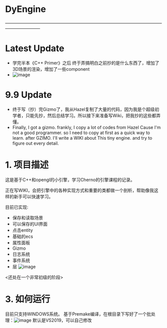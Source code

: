 # DyEngine
————————————————————————————————————————————
# Latest Update
- 学完半本《C++ Primer》之后 终于弄搞明白之前抄的是什么东西了，增加了3D场景的渲染，增加了一些component
- ![image](https://user-images.githubusercontent.com/31367799/209920282-64a80bce-95b0-493c-8f5c-304bdfc539e4.png)



# 9.9 Update
- 终于写（抄）完Gizmo了，我从Hazel复制了大量的代码，因为我是个超级初学者，只能先抄，然后总结学习。所以接下来准备写Wiki，把我抄的这些都弄懂。
- Finally, I got a gizmo. frankly, I copy a lot of codes from Hazel Cause I'm not a good programmer. so I need to copy at first as a quick way to learn.
after GZIMO. I'll write a WIKI about This tiny engine. and try to figure out every detail.

# 1. 项目描述

这是基于C++和opengl的小引擎，学习Cherno的引擎课程的记录。

正在写WIKI，会把引擎中的各种实现方式和重要的类都做一个剖析，帮助像我这样的新手可以快速学习。

目前已实现:
- 保存和读取场景
- 可以保存的UI界面
- 点击entity
- 基础的ecs
- 属性面板
- Gizmo
- 日志系统
- 事件系统
- 层
![image](https://user-images.githubusercontent.com/31367799/189267601-7da630bf-361a-43eb-8f6f-9377fe1a220f.png)

<还处在一个非常初级的阶段>

# 3. 如何运行
目前只支持WINDOWS系统。
基于Premake编译，在根目录下写好了一个批处理：![image](https://user-images.githubusercontent.com/31367799/185866568-dec06497-fcdf-482c-8da6-7c01410ab2fd.png)
默认是VS2019，可以自己修改
